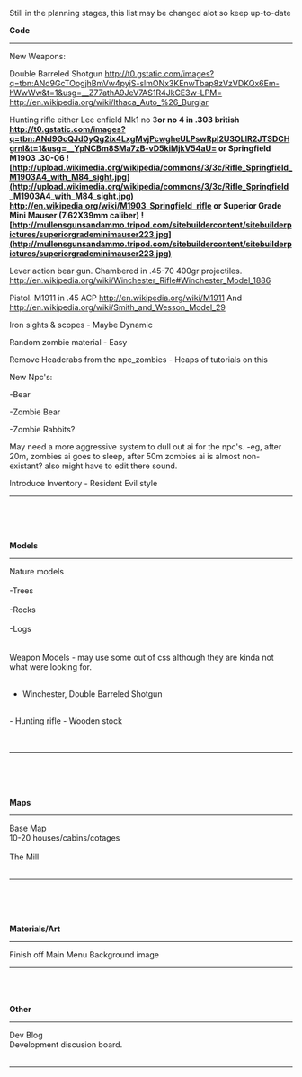 Still in the planning stages, this list may be changed alot so keep up-to-date

**Code**

---



New Weapons:


Double Barreled Shotgun
http://t0.gstatic.com/images?q=tbn:ANd9GcTOogjhBmVw4pyiS-slmONx3KEnwTbap8zVzVDKQx6Em-hWwWw&t=1&usg=__Z77athA9JeV7AS1R4JkCE3w-LPM=
http://en.wikipedia.org/wiki/Ithaca_Auto_%26_Burglar


Hunting rifle
either
Lee enfield Mk1 no 3**or no 4 in .303 british
http://t0.gstatic.com/images?q=tbn:ANd9GcQJd0yQg2ix4LxgMvjPcwgheULPswRpI2U3OLlR2JTSDCHgrnI&t=1&usg=__YpNCBm8SMa7zB-vD5kiMjkV54aU=
or
Springfield M1903 .30-06
![http://upload.wikimedia.org/wikipedia/commons/3/3c/Rifle_Springfield_M1903A4_with_M84_sight.jpg](http://upload.wikimedia.org/wikipedia/commons/3/3c/Rifle_Springfield_M1903A4_with_M84_sight.jpg)
http://en.wikipedia.org/wiki/M1903_Springfield_rifle
or
Superior Grade Mini Mauser (7.62X39mm caliber)
![http://mullensgunsandammo.tripod.com/sitebuildercontent/sitebuilderpictures/superiorgrademinimauser223.jpg](http://mullensgunsandammo.tripod.com/sitebuildercontent/sitebuilderpictures/superiorgrademinimauser223.jpg)**

Lever action bear gun.
Chambered in .45-70 400gr projectiles.
http://en.wikipedia.org/wiki/Winchester_Rifle#Winchester_Model_1886

Pistol.
M1911 in .45 ACP
http://en.wikipedia.org/wiki/M1911
And
http://en.wikipedia.org/wiki/Smith_and_Wesson_Model_29

Iron sights & scopes - Maybe Dynamic

Random zombie material - Easy

Remove Headcrabs from the npc\_zombies - Heaps of tutorials on this

New Npc's:


-Bear

-Zombie Bear

-Zombie Rabbits?


May need a more aggressive system to dull out ai for the npc's.
-eg, after 20m, zombies ai goes to sleep, after 50m zombies ai is almost non-existant? also might have to edit there sound.

Introduce Inventory - Resident Evil style


---


<br><br><br>

<b>Models</b>
<hr />


Nature models<br>
<br>
-Trees<br>
<br>
-Rocks<br>
<br>
-Logs<br>
<br>
<br>
Weapon Models - may use some out of css although they are kinda not what were looking for.<br>
<br>
- Winchester, Double Barreled Shotgun<br>
<br>
- Hunting rifle - Wooden stock<br>
<br>
<br>
<hr />
<br><br><br>


<b>Maps</b>
<hr />


Base Map<br>
10-20 houses/cabins/cotages<br>
<br>
The Mill<br>
<br>
<hr />

<br><br><br>

<b>Materials/Art</b>
<hr />


Finish off Main Menu Background image<br>
<hr />
<br><br><br>
<b>Other</b>
<hr />


Dev Blog<br>
Development discusion board.<br>
<br>
<hr />